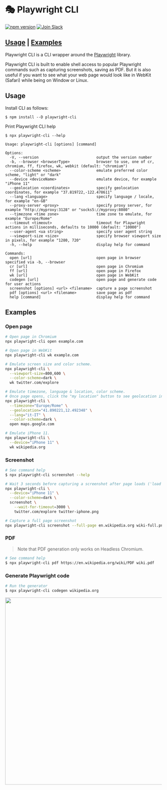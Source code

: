 # 🎭 Playwright CLI

[![npm version](https://img.shields.io/npm/v/playwright-cli.svg?style=flat)](https://www.npmjs.com/package/playwright) [![Join Slack](https://img.shields.io/badge/join-slack-infomational)](https://join.slack.com/t/playwright/shared_invite/enQtOTEyMTUxMzgxMjIwLThjMDUxZmIyNTRiMTJjNjIyMzdmZDA3MTQxZWUwZTFjZjQwNGYxZGM5MzRmNzZlMWI5ZWUyOTkzMjE5Njg1NDg)

## [Usage](#usage) | [Examples](#examples)

Playwright CLI is a CLI wrapper around the [Playwright](https://github.com/Microsoft/playwright) library.

Playwright CLI is built to enable shell access to popular Playwright commands such as capturing screenshots, saving as PDF. But it is also useful if you want to see what your web page would look like in WebKit (Safari) while being on Window or Linux.

## Usage


Install CLI as follows:

```
$ npm install --D playwright-cli
```

Print Playwright CLI help

```
$ npx playwright-cli --help
```

```
Usage: playwright-cli [options] [command]

Options:
  -V, --version                          output the version number
  -b, --browser <browserType>            browser to use, one of cr, chromium, ff, firefox, wk, webkit (default: "chromium")
  --color-scheme <scheme>                emulate preferred color scheme, "light" or "dark"
  --device <deviceName>                  emulate device, for example  "iPhone 11"
  --geolocation <coordinates>            specify geolocation coordinates, for example "37.819722,-122.478611"
  --lang <language>                      specify language / locale, for example "en-GB"
  --proxy-server <proxy>                 specify proxy server, for example "http://myproxy:3128" or "socks5://myproxy:8080"
  --timezone <time zone>                 time zone to emulate, for example "Europe/Rome"
  --timeout <timeout>                    timeout for Playwright actions in milliseconds, defaults to 10000 (default: "10000")
  --user-agent <ua string>               specify user agent string
  --viewport-size <size>                 specify browser viewport size in pixels, for example "1280, 720"
  -h, --help                             display help for command

Commands:
  open [url]                             open page in browser specified via -b, --browser
  cr [url]                               open page in Chromium
  ff [url]                               open page in Firefox
  wk [url]                               open page in WebKit
  codegen [url]                          open page and generate code for user actions
  screenshot [options] <url> <filename>  capture a page screenshot
  pdf [options] <url> <filename>         save page as pdf
  help [command]                         display help for command
```

## Examples

### Open page

```sh
# Open page in Chromium
npx playwright-cli open example.com
```

```sh
# Open page in WebKit
npx playwright-cli wk example.com
```

```sh
# Emulate screen size and color scheme.
npx playwright-cli \
  --viewport-size=800,600 \
  --color-scheme=dark \
  wk twitter.com/explore
```

```sh
# Emulate timezone, language & location, color scheme.
# Once page opens, click the "my location" button to see geolocation in action
npx playwright-cli \
  --timezone="Europe/Rome" \
  --geolocation="41.890221,12.492348" \
  --lang="it-IT" \
  --color-scheme=dark \
  open maps.google.com
```

```sh
# Emulate iPhone 11.
npx playwright-cli \
  --device="iPhone 11" \
  wk wikipedia.org
```

### Screenshot

```sh
# See command help
$ npx playwright-cli screenshot --help
```

```sh
# Wait 3 seconds before capturing a screenshot after page loads ('load' event fires)
npx playwright-cli \
  --device="iPhone 11" \
  --color-scheme=dark \
  screenshot \
    --wait-for-timeout=3000 \
    twitter.com/explore twitter-iphone.png
```

```sh
# Capture a full page screenshot
npx playwright-cli screenshot --full-page en.wikipedia.org wiki-full.png
```

### PDF

> Note that PDF generation only works on Headless Chromium.

```sh
# See command help
$ npx playwright-cli pdf https://en.wikipedia.org/wiki/PDF wiki.pdf
```

### Generate Playwright code

```sh
# Run the generator
$ npx playwright-cli codegen wikipedia.org
```

  <img width="600px" src="https://user-images.githubusercontent.com/883973/92158503-dd54c980-ede0-11ea-95f0-0d8550818871.png">
